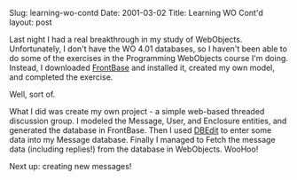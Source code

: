 Slug: learning-wo-contd
Date: 2001-03-02
Title: Learning WO Cont'd
layout: post

Last night I had a real breakthrough in my study of WebObjects. Unfortunately, I don&#39;t have the WO 4.01 databases, so I haven&#39;t been able to do some of the exercises in the Programming WebObjects course I&#39;m doing. Instead, I downloaded <a href="http://www.frontbase.com">FrontBase</a> and installed it, created my own model, and completed the exercise.

Well, sort of.

What I did was create my own project - a simple web-based threaded discussion group. I modeled the Message, User, and Enclosure entities, and generated the database in FrontBase. Then I used <a href="http://www.blacksmith.com/ebusiness/20_db_edit.html">DBEdit</a> to enter some data into my Message database. Finally I managed to Fetch the message data (including replies!) from the database in WebObjects. WooHoo!

Next up: creating new messages!
